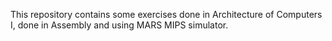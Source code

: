This repository contains some exercises done in Architecture of Computers I, done in Assembly and using MARS MIPS simulator.
